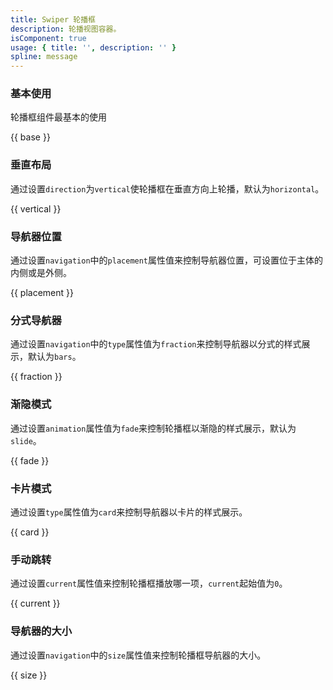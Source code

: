 ```yaml
---
title: Swiper 轮播框
description: 轮播视图容器。
isComponent: true
usage: { title: '', description: '' }
spline: message
---
```



### 基本使用

轮播框组件最基本的使用

{{ base }}

### 垂直布局

通过设置`direction`为`vertical`使轮播框在垂直方向上轮播，默认为`horizontal`。

{{ vertical }}

### 导航器位置

通过设置`navigation`中的`placement`属性值来控制导航器位置，可设置位于主体的内侧或是外侧。

{{ placement }}

### 分式导航器

通过设置`navigation`中的`type`属性值为`fraction`来控制导航器以分式的样式展示，默认为`bars`。

{{ fraction }}

### 渐隐模式

通过设置`animation`属性值为`fade`来控制轮播框以渐隐的样式展示，默认为`slide`。

{{ fade }}

### 卡片模式

通过设置`type`属性值为`card`来控制导航器以卡片的样式展示。

{{ card }}

### 手动跳转

通过设置`current`属性值来控制轮播框播放哪一项，`current`起始值为`0`。

{{ current }}

### 导航器的大小

通过设置`navigation`中的`size`属性值来控制轮播框导航器的大小。

{{ size }}